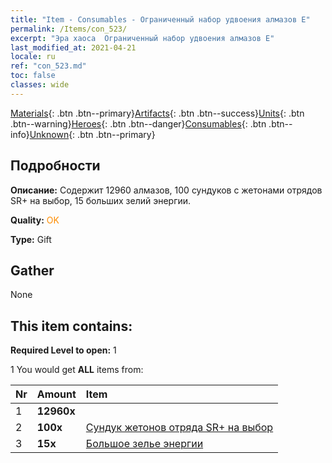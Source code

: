 ```yaml
---
title: "Item - Consumables - Ограниченный набор удвоения алмазов E"
permalink: /Items/con_523/
excerpt: "Эра хаоса  Ограниченный набор удвоения алмазов E"
last_modified_at: 2021-04-21
locale: ru
ref: "con_523.md"
toc: false
classes: wide
---
```

 [Materials](/ru/Items/){: .btn .btn--primary}[Artifacts](/ru/Items/Artifacts/){: .btn .btn--success}[Units](/ru/Items/Units/){: .btn .btn--warning}[Heroes](/ru/Items/Heroes/){: .btn .btn--danger}[Consumables](/ru/Items/Consumables/){: .btn .btn--info}[Unknown](/ru/Items/Unknown/){: .btn .btn--primary}

## Подробности
 **Описание:** Содержит 12960 алмазов, 100 сундуков с жетонами отрядов SR+ на выбор, 15 больших зелий энергии.

 **Quality:** <span style="color: #FF8C00">OK</span>

 **Type:** Gift

## Gather

  None

## This item contains:

 **Required Level to open:** 1

 1 You would get **ALL** items  from:

  | Nr | Amount |     Item    |
  |:---|:-------|:------------|
  | 1 |  **12960x** | <i class="fas fa-gem"/> |  | 
  | 2 |  **100x** | [Сундук жетонов отряда SR+ на выбор](/ru/Items/con_1619/) |  | 
  | 3 |  **15x** | [Большое зелье энергии](/ru/Items/con_706/) |  | 
